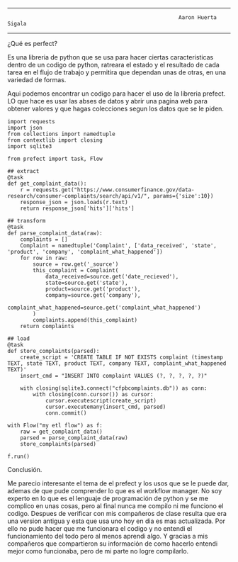 ---------------------------------------------------------------------------------------------------------
                                                          Aaron Huerta Sigala
---------------------------------------------------------------------------------------------------------


¿Qué es perfect?

Es una libreria de python que se usa para hacer ciertas caracteristicas dentro de un codigo de python, ratreara el estado y el resultado de cada tarea en
el flujo de trabajo y permitira que dependan unas de otras, en una variedad de formas.

Aqui podemos encontrar un codigo para hacer el uso de la libreria prefect. LO que hace es usar las abses de datos y abrir una pagina web para obtener
valores y que hagas colecciones segun los datos que se le piden.

    import requests
    import json
    from collections import namedtuple
    from contextlib import closing
    import sqlite3

    from prefect import task, Flow

    ## extract
    @task
    def get_complaint_data():
        r = requests.get("https://www.consumerfinance.gov/data-research/consumer-complaints/search/api/v1/", params={'size':10})
        response_json = json.loads(r.text)
        return response_json['hits']['hits']

    ## transform
    @task
    def parse_complaint_data(raw):
        complaints = []
        Complaint = namedtuple('Complaint', ['data_received', 'state', 'product', 'company', 'complaint_what_happened'])
        for row in raw:
            source = row.get('_source')
            this_complaint = Complaint(
                data_received=source.get('date_recieved'),
                state=source.get('state'),
                product=source.get('product'),
                company=source.get('company'),
                complaint_what_happened=source.get('complaint_what_happened')
            )
            complaints.append(this_complaint)
        return complaints

    ## load
    @task
    def store_complaints(parsed):
        create_script = 'CREATE TABLE IF NOT EXISTS complaint (timestamp TEXT, state TEXT, product TEXT, company TEXT, complaint_what_happened TEXT)'
        insert_cmd = "INSERT INTO complaint VALUES (?, ?, ?, ?, ?)"

        with closing(sqlite3.connect("cfpbcomplaints.db")) as conn:
            with closing(conn.cursor()) as cursor:
                cursor.executescript(create_script)
                cursor.executemany(insert_cmd, parsed)
                conn.commit()

    with Flow("my etl flow") as f:
        raw = get_complaint_data()
        parsed = parse_complaint_data(raw)
        store_complaints(parsed)

    f.run()
    

Conclusión.

Me parecio interesante el tema de el prefect y los usos que se le puede dar, ademas de que pude comprender lo que es el workflow manager. No soy experto
en lo que es el lenguaje de programación de python y se me complico en unas cosas, pero al final nunca me compilo ni me funciono el codigo.
Despues de verificar con mis compañeros de clase resulta que era una version antigua y esta que usa uno hoy en dia es mas actualizada. Por ello no pude
hacer que me funcionara el codigo y no entendi el funcionamiento del todo pero al menos aprendi algo.
Y gracias a mis compañeros que compartieron su información de como hacerlo entendi  mejor como funcionaba, pero de mi parte no logre compilarlo.

